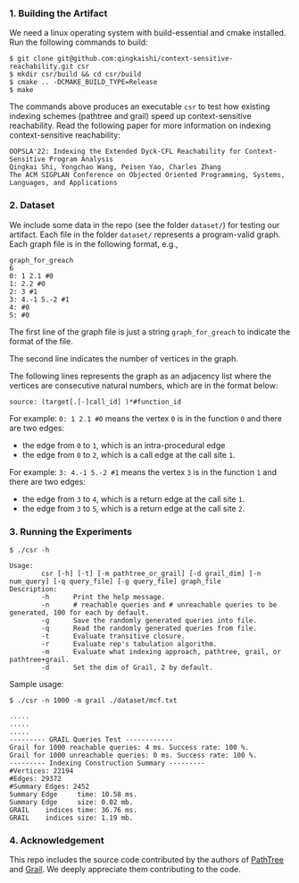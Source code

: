 ### 1. Building the Artifact


We need a linux operating system with build-essential and cmake installed. Run the following commands to build:
```shell script
$ git clone git@github.com:qingkaishi/context-sensitive-reachability.git csr
$ mkdir csr/build && cd csr/build
$ cmake .. -DCMAKE_BUILD_TYPE=Release
$ make
```

The commands above produces an executable `csr` to test how existing indexing schemes (pathtree and grail) speed up
context-sensitive reachability. Read the following paper for more information on indexing context-sensitive reachability:
```
OOPSLA'22: Indexing the Extended Dyck-CFL Reachability for Context-Sensitive Program Analysis
Qingkai Shi, Yongchao Wang, Peisen Yao, Charles Zhang
The ACM SIGPLAN Conference on Objected Oriented Programming, Systems, Languages, and Applications
```

### 2. Dataset

We include some data in the repo (see the folder `dataset/`) for testing our artifact.
Each file in the folder `dataset/` represents a program-valid graph. Each graph file is in the following format, e.g.,
```text
graph_for_greach
6
0: 1 2.1 #0
1: 2.2 #0
2: 3 #1
3: 4.-1 5.-2 #1
4: #0
5: #0
```

The first line of the graph file is just a string `graph_for_greach` to indicate the format of the file.

The second line indicates the number of vertices in the graph.

The following lines represents the graph as an adjacency list where the vertices are consecutive natural numbers,
which are in the format below: 
```text
source: (target[.[-]call_id] )*#function_id
```
For example:
`0: 1 2.1 #0` means the vertex `0` is in the function `0` and there are two edges:
* the edge from `0` to `1`, which is an intra-procedural edge
* the edge from `0` to `2`, which is a call edge at the call site `1`.

For example:
`3: 4.-1 5.-2 #1` means the vertex `3` is in the function `1` and there are two edges:
* the edge from `3` to `4`, which is a return edge at the call site `1`.
* the edge from `3` to `5`, which is a return edge at the call site `2`.

### 3. Running the Experiments


```
$ ./csr -h

Usage:
        csr [-h] [-t] [-m pathtree_or_grail] [-d grail_dim] [-n num_query] [-q query_file] [-g query_file] graph_file
Description:
        -h      Print the help message.
        -n      # reachable queries and # unreachable queries to be generated, 100 for each by default.
        -g      Save the randomly generated queries into file.
        -q      Read the randomly generated queries from file.
        -t      Evaluate transitive closure.
        -r      Evaluate rep's tabulation algorithm.
        -m      Evaluate what indexing approach, pathtree, grail, or pathtree+grail.
        -d      Set the dim of Grail, 2 by default.
```

Sample usage:

```
$ ./csr -n 1000 -m grail ./dataset/mcf.txt

.....
.....
.....
--------- GRAIL Queries Test ------------
Grail for 1000 reachable queries: 4 ms. Success rate: 100 %.
Grail for 1000 unreachable queries: 0 ms. Success rate: 100 %.
--------- Indexing Construction Summary ---------
#Vertices: 22194
#Edges: 29372
#Summary Edges: 2452
Summary Edge     time: 10.58 ms. 
Summary Edge     size: 0.02 mb.
GRAIL    indices time: 36.76 ms. 
GRAIL    indices size: 1.19 mb. 
```

### 4. Acknowledgement

This repo includes the source code contributed by the authors of [PathTree](http://www.cs.kent.edu/~nruan/soft.html) and [Grail](https://github.com/zakimjz/grail). 
We deeply appreciate them contributing to the code.
